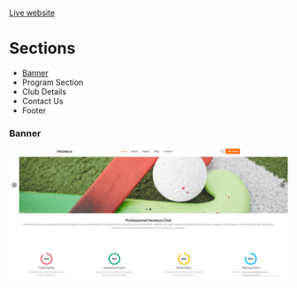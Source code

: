 [Live website](https://khalid586.github.io/Sports-website/)

# Sections
- [Banner](#banner)
- Program Section
- Club Details
- Contact Us
- Footer 

### Banner 
![Banner](Images/Banner%20section.png)